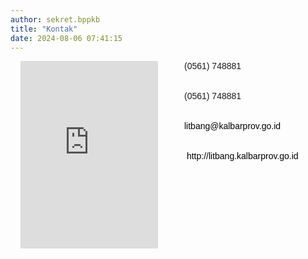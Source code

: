 ```yaml
---
author: sekret.bppkb
title: "Kontak"
date: 2024-08-06 07:41:15
---
```


<div style="display: flex; gap: 2rem; font-family: 'Poppins', sans-serif; flex-direction: column; padding: 0 1rem;">
  <div style="flex: 1;">
    <iframe src="https://www.google.com/maps/embed?pb=!1m18!1m12!1m3!1d3975.9999999999995!2d109.352462!3d-0.0615711!2m3!1f0!2f0!3f0!3m2!1i1024!2i768!4f13.1!3m3!1m2!1s0x2e1d59a102965473%3A0x9ef363f0cf41c6b2!2sGedung%20Pelayanan%20Terpadu%20Prov.%20Kalbar!5e0!3m2!1sen!2sid!4v1690000000000!5m2!1sen!2sid" width="100%" height="300" style="border:0;" allowfullscreen="" loading="lazy" referrerpolicy="no-referrer-when-downgrade"></iframe>
  </div>

  <div style="flex: 1;">
    <p style="margin: 0cm; text-align: left; display: flex; align-items: center; margin-bottom: 2rem;">
      <i class="fas fa-phone-alt" style="margin-right: 10px; font-size: 26px;"></i>
      <span style="font-family: 'Poppins', sans-serif;"><span style="vertical-align: inherit;"><span style="vertical-align: inherit;"><span style="vertical-align: inherit;"><span style="vertical-align: inherit;"><span style="vertical-align: inherit;"><span style="vertical-align: inherit;">(0561) 748881</span></span></span></span></span></span></span>
    </p>
    <p style="margin: 0cm; text-align: left; display: flex; align-items: center; margin-bottom: 2rem;">
      <i class="fas fa-fax" style="margin-right: 10px; font-size: 26px;"></i>
      <span style="vertical-align: inherit;"><span style="font-family: 'Poppins', sans-serif;"><span style="vertical-align: inherit;"><span style="vertical-align: inherit;"><span style="vertical-align: inherit;"><span style="vertical-align: inherit;"><span style="vertical-align: inherit;">(0561) 748881</span></span></span></span></span></span></span>
    </p>
    <p style="margin: 0cm; text-align: left; display: flex; align-items: center; margin-bottom: 2rem;">
      <i class="fas fa-envelope" style="margin-right: 10px; font-size: 26px;"></i>
      <span style="font-family: 'Poppins', sans-serif;"><span style="vertical-align: inherit;"><span style="vertical-align: inherit;"><span style="vertical-align: inherit;"><span style="vertical-align: inherit;"><span style="vertical-align: inherit;"><span style="vertical-align: inherit;"></span></span></span></span></span></span></span><span style="vertical-align: inherit;"><a href="mailto:litbang@kalbarprov.go.id" style="color: black; text-decoration: none; transition: color 0.3s;" onmouseover="this.style.color='#2F855A'" onmouseout="this.style.color='black'"><span style="font-family: 'Poppins', sans-serif;"><span style="vertical-align: inherit;"><span style="vertical-align: inherit;"><span style="vertical-align: inherit;"><span style="vertical-align: inherit;"><span style="vertical-align: inherit;">litbang@kalbarprov.go.id</span></span></span></span></span></span></a></span>
    </p>
    <p style="margin: 0cm; text-align: left; display: flex; align-items: center;">
      <i class="fas fa-globe" style="margin-right: 10px; font-size: 26px;"></i>
      <span style="font-family: 'Poppins', sans-serif;"><span style="vertical-align: inherit;"><span style="vertical-align: inherit;"><span style="vertical-align: inherit;"><span style="vertical-align: inherit;"><span style="vertical-align: inherit;"></span></span></span></span></span></span><span style="font-family: 'Poppins', sans-serif;"><span style="vertical-align: inherit;"><span style="vertical-align: inherit;"><span style="vertical-align: inherit;"><span style="vertical-align: inherit;"><span style="vertical-align: inherit;">&nbsp;<a href="https://litbang.kalbarprov.go.id/" style="color: black; text-decoration: none; transition: color 0.3s;" onmouseover="this.style.color='#2F855A'" onmouseout="this.style.color='black'">http://litbang.kalbarprov.go.id</a></span></span></span></span></span></span>
    </p>
  </div>
</div>

<style>
@media (min-width: 768px) {
  div[style*="flex-direction: column"] {
    flex-direction: row !important;
  }
}
</style>